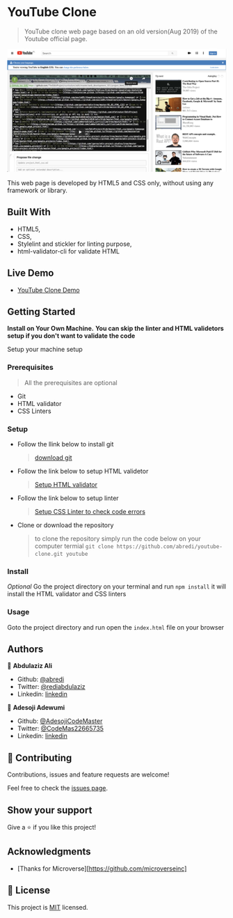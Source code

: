 # YouTube Clone

> YouTube clone web page based on an old version(Aug 2019) of the Youtube official page.

![screenshot](./docs/app_screenshot.png)

This web page is developed by HTML5 and CSS only, without using any framework or library.

## Built With

- HTML5,
- CSS,
- Stylelint and stickler for linting purpose,
- html-validator-cli for validate HTML

## Live Demo

-  [YouTube Clone Demo](https://rawcdn.githack.com/abredi/youtube-clone/feature/youtube-landing-page/index.html)

## Getting Started

**Install on Your Own Machine.**
**You can skip the linter and HTML validetors setup if you don't want to validate the code**

Setup your machine setup

### Prerequisites

  > All the prerequisites are optional

- Git
- HTML validator
- CSS Linters

### Setup

- Follow the llink below to install git
  > [download git](https://git-scm.com/downloads)
- Follow the link below to setup HTML validetor
  > [Setup HTML validator](https://github.com/microverseinc/linters-config/tree/master/html_validator)
- Follow the link below to setup linter
  > [Setup CSS Linter to check code errors](https://github.com/microverseinc/linters-config/tree/master/css#troubleshooting)
- Clone or download the repository
  > to clone the repository simply run the code below on your computer termial
  `git clone https://github.com/abredi/youtube-clone.git youtube`

### Install

*Optional*
Go the project directory on your terminal and run `npm install` it will install the HTML validator and CSS linters

### Usage

Goto the project directory and run open the `index.html` file on your browser

## Authors

👤 **Abdulaziz Ali**

- Github: [@abredi](https://github.com/abredi)
- Twitter: [@rediabdulaziz](https://twitter.com/rediabdulaziz)
- Linkedin: [linkedin](https://www.linkedin.com/in/abdulaziz-ali-98948011a)

👤 **Adesoji Adewumi**

- Github: [@AdesojiCodeMaster](https://github.com/AdesojiCodeMaster)
- Twitter: [@CodeMas22665735](https://twitter.com/CodeMas22665735)
- Linkedin: [linkedin](https://www.linkedin.com/in/adesoji-adewumi-7752aba5)

## 🤝 Contributing

Contributions, issues and feature requests are welcome!

Feel free to check the [issues page](issues/).

## Show your support

Give a ⭐️ if you like this project!

## Acknowledgments

- [Thanks for Microverse][https://github.com/microverseinc]

## 📝 License

This project is [MIT](LICENSE) licensed.
